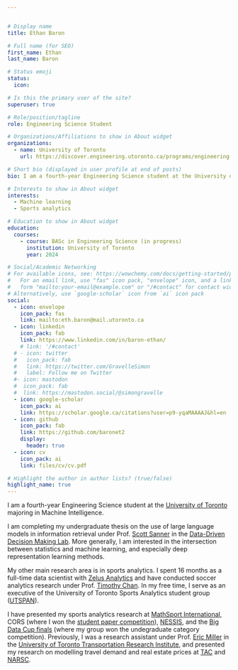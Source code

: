 ```yaml
---


# Display name
title: Ethan Baron

# Full name (for SEO)
first_name: Ethan
last_name: Baron

# Status emoji
status:
  icon:

# Is this the primary user of the site?
superuser: true

# Role/position/tagline
role: Engineering Science Student

# Organizations/Affiliations to show in About widget
organizations:
  - name: University of Toronto
    url: https://discover.engineering.utoronto.ca/programs/engineering-programs/engineering-science/

# Short bio (displayed in user profile at end of posts)
bio: I am a fourth-year Engineering Science student at the University of Toronto.

# Interests to show in About widget
interests:
  - Machine learning
  - Sports analytics

# Education to show in About widget
education:
  courses:
    - course: BASc in Engineering Science (in progress)
      institution: University of Toronto
      year: 2024

# Social/Academic Networking
# For available icons, see: https://wowchemy.com/docs/getting-started/page-builder/#icons
#   For an email link, use "fas" icon pack, "envelope" icon, and a link in the
#   form "mailto:your-email@example.com" or "/#contact" for contact widget.
# Alternatively, use `google-scholar` icon from `ai` icon pack
social:
  - icon: envelope
    icon_pack: fas
    link: mailto:eth.baron@mail.utoronto.ca
  - icon: linkedin
    icon_pack: fab
    link: https://www.linkedin.com/in/baron-ethan/
    # link: '/#contact'
  # - icon: twitter
  #   icon_pack: fab
  #   link: https://twitter.com/GravelleSimon
  #   label: Follow me on Twitter
  #- icon: mastodon
  #  icon_pack: fab
  #  link: https://mastodon.social/@simongravelle
  - icon: google-scholar
    icon_pack: ai
    link: https://scholar.google.ca/citations?user=p9-yqaMAAAAJ&hl=en
  - icon: github
    icon_pack: fab
    link: https://github.com/baronet2
    display:
      header: true
  - icon: cv
    icon_pack: ai
    link: files/cv/cv.pdf

# Highlight the author in author lists? (true/false)
highlight_name: true
---
```


I am a fourth-year Engineering Science student at the [University of Toronto](https://discover.engineering.utoronto.ca/programs/engineering-programs/) majoring in Machine Intelligence.

I am completing my undergraduate thesis on the use of large language models in information retrieval under Prof. [Scott Sanner](https://d3m.mie.utoronto.ca/members/ssanner/) in the [Data-Driven Decision Making Lab](https://d3m.mie.utoronto.ca/). More generally, I am interested in the intersection between statistics and machine learning, and especially deep representation learning methods.

My other main research area is in sports analytics. I spent 16 months as a full-time data scientist with [Zelus Analytics](https://zelusanalytics.com/) and have conducted soccer analytics research under Prof. [Timothy Chan](https://chan.mie.utoronto.ca/). In my free time, I serve as an executive of the University of Toronto Sports Analytics student group ([UTSPAN](https://sportsanalytics.sa.utoronto.ca/)).

I have presented my sports analytics research at [MathSport International](http://www.mathsportinternational.com/index.html), CORS (where I won the [student paper competition](https://www.cors.ca/?q=content/student-paper-competition#3)), [NESSIS](https://www.nessis.org/nessis21.html), and the [Big Data Cup finals](https://www.youtube.com/watch?v=QcfcsO8A3k0) (where my group won the undegraduate category competition). Previously, I was a research assistant under Prof. [Eric Miller](https://civmin.utoronto.ca/home/about-us/directory/professors/eric-miller/) in the [University of Toronto Transportation Research Institute](https://uttri.utoronto.ca/), and presented my research on modelling travel demand and real estate prices at [TAC](https://www.tac-atc.ca/en/conference) and [NARSC](https://www.narsc.org/newsite/conference/).
